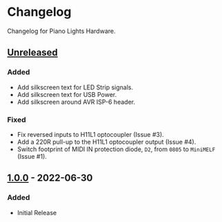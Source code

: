 # Changelog

Changelog for Piano Lights Hardware.

## [Unreleased]

### Added

- Add silkscreen text for LED Strip signals.
- Add silkscreen text for USB Power.
- Add silkscreen around AVR ISP-6 header.

### Fixed

- Fix reversed inputs to H11L1 optocoupler (Issue #3).
- Add a 220R pull-up to the H11L1 optocoupler output (Issue #4).
- Switch footprint of MIDI IN protection diode, `D2`, from `0805` to `MiniMELF` (Issue #1).

## [1.0.0] - 2022-06-30

### Added

- Initial Release


[unreleased]: https://github.com/ddribin/piano-lights-hw/compare/v1.0.0...HEAD
[1.0.0]: https://github.com/ddribin/piano-lights-hw/releases/tag/v1.0.0
